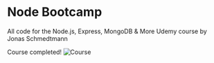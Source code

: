 # Node Bootcamp

All code for the Node.js, Express, MongoDB & More Udemy course by Jonas Schmedtmann

Course completed!
![Course](https://udemy-certificate.s3.amazonaws.com/image/UC-a027d2a4-99ea-4d2f-b3bf-0891d14bcd7c.jpg?v=1588447808000)

